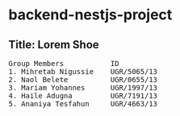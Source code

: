 # backend-nestjs-project

## Title:  Lorem Shoe
<pre>
Group Members           ID
1. Mihretab Nigussie    UGR/5065/13
2. Naol Belete          UGR/0655/13
3. Mariam Yohannes      UGR/1997/13
4. Haile Adugna         UGR/7191/13
5. Ananiya Tesfahun     UGR/4663/13
</pre>
